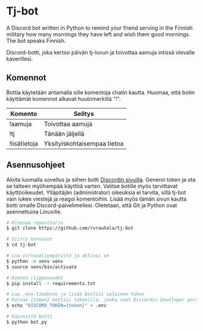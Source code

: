 # Tj-bot

A Discord bot written in Python to remind your friend serving in the Finnish military how many mornings they have left and wish them good mornings. The bot speaks Finnish.

Discord-botti, joka kertoo päivän tj-luvun ja toivottaa aamuja intissä olevalle kaverillesi.

## Komennot

Bottia käytetään antamalla sille komentoja chatin kautta. Huomaa, että botin käyttämät komennot alkavat huutomerkillä "!".

| Komento      | Selitys                     |
| ------------ | --------------------------- |
| !aamuja      | Toivottaa aamuja            |
| !tj          | Tänään jäljellä             |
| !lisätietoja | Yksityiskohtaisempaa tietoa |

## Asennusohjeet

Aloita luomalla sovellus ja siihen botti [Discordin sivuilla](https://discord.com/developers/applications). Generoi token ja ota se talteen myöhempää käyttöä varten. Valitse botille myös tarvittavat käyttöoikeudet. Ylläpitäjän (administrator) oikeuksia ei tarvita, sillä tj-bot vain lukee viestejä ja reagoi komentoihin. Lisää myös tämän sivun kautta botti omalle Discord-palvelimellesi. Oletetaan, että Git ja Python ovat asennettuina Linuxille.

```bash
# Kloonaa repositorio
$ git clone https://github.com/rvrauhala/tj-bot

# Siirry kansioon
$ cd tj-bot

# Luo virtuaaliympäristö ja aktivoi se
$ python -m venv venv
$ source venv/bin/activate

# Asenna riippuvuudet
$ pip install -r requirements.txt

# Luo .env-tiedosto ja lisää bottisi salainen token
# Korvaa {token} bottisi tokenilla, jonka saat Discordin Developer portal -sivulta
$ echo "DISCORD_TOKEN={token}" > .env

# Käynnistä botti
$ python bot.py
```